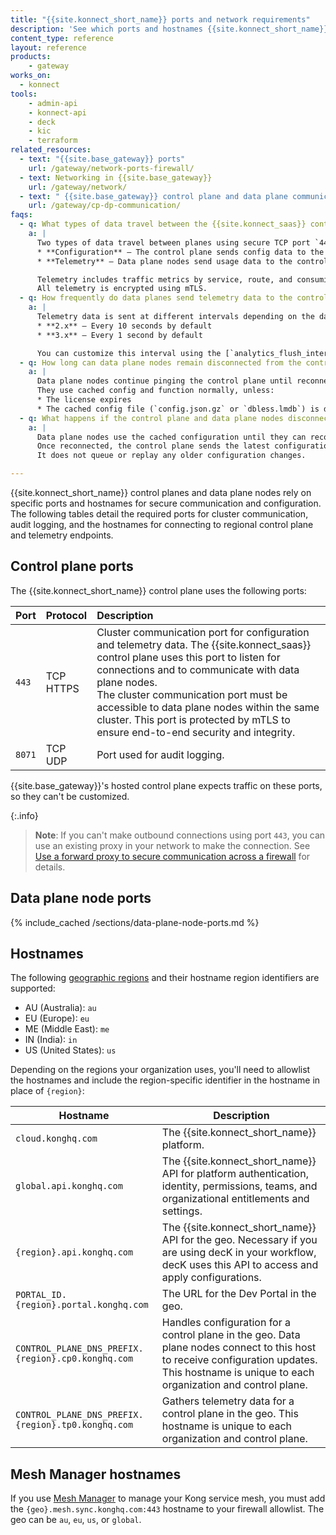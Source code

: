 ```yaml
---
title: "{{site.konnect_short_name}} ports and network requirements"
description: 'See which ports and hostnames {{site.konnect_short_name}} uses.'
content_type: reference
layout: reference
products:
    - gateway
works_on:
  - konnect
tools:
    - admin-api
    - konnect-api
    - deck
    - kic
    - terraform
related_resources:
  - text: "{{site.base_gateway}} ports"
    url: /gateway/network-ports-firewall/
  - text: Networking in {{site.base_gateway}}
    url: /gateway/network/
  - text: " {{site.base_gateway}} control plane and data plane communication"
    url: /gateway/cp-dp-communication/
faqs:
  - q: What types of data travel between the {{site.konnect_saas}} control plane and the data plane nodes, and how?
    a: |
      Two types of data travel between planes using secure TCP port `443`:
      * **Configuration** – The control plane sends config data to the data plane nodes.
      * **Telemetry** – Data plane nodes send usage data to the control plane for Analytics and billing.

      Telemetry includes traffic metrics by service, route, and consuming application. It does not include any customer data. 
      All telemetry is encrypted using mTLS.
  - q: How frequently do data planes send telemetry data to the control plane?
    a: |
      Telemetry data is sent at different intervals depending on the data plane version:
      * **2.x** – Every 10 seconds by default
      * **3.x** – Every 1 second by default

      You can customize this interval using the [`analytics_flush_interval`](/gateway/latest/reference/configuration/#analytics_flush_interval) setting.
  - q: How long can data plane nodes remain disconnected from the control plane?
    a: |
      Data plane nodes continue pinging the control plane until reconnected or stopped. 
      They use cached config and function normally, unless:
      * The license expires
      * The cached config file (`config.json.gz` or `dbless.lmdb`) is deleted
  - q: What happens if the control plane and data plane nodes disconnect?
    a: |
      Data plane nodes use the cached configuration until they can reconnect. 
      Once reconnected, the control plane sends the latest configuration. 
      It does not queue or replay any older configuration changes.

---
```


{{site.konnect_short_name}} control planes and data plane nodes rely on specific ports and hostnames for secure communication and configuration. The following tables detail the required ports for cluster communication, audit logging, and the hostnames for connecting to regional control plane and telemetry endpoints.

## Control plane ports

The {{site.konnect_short_name}} control plane uses the following ports:

| Port      | Protocol  | Description |
|:----------|:----------|:------------|
| `443`    | TCP <br>HTTPS | Cluster communication port for configuration and telemetry data. The {{site.konnect_saas}} control plane uses this port to listen for connections and to communicate with data plane nodes. <br> The cluster communication port must be accessible to data plane nodes within the same cluster. This port is protected by mTLS to ensure end-to-end security and integrity. |
| `8071`   | TCP <br> UDP | Port used for audit logging. |

{{site.base_gateway}}'s hosted control plane expects traffic on these ports, so they can't be customized. 

{:.info}
> **Note**: If you can't make outbound connections using port `443`, you can use an existing proxy in your network to make the connection. See [Use a forward proxy to secure communication across a firewall](/gateway/cp-dp-communication/#use-a-forward-proxy-to-secure-communication-across-a-firewall) for details. 

## Data plane node ports


{% include_cached /sections/data-plane-node-ports.md %}


## Hostnames


The following [geographic regions](/konnect-geos/) and their hostname region identifiers are supported:
* AU (Australia): `au`
* EU (Europe): `eu`
* ME (Middle East): `me`
* IN (India): `in`
* US (United States): `us`

Depending on the regions your organization uses, you'll need to allowlist the hostnames and include the region-specific identifier in the hostname in place of `{region}`:

| Hostname      | Description |
|----------|----------|
| `cloud.konghq.com`    | The {{site.konnect_short_name}} platform. |
| `global.api.konghq.com` | The {{site.konnect_short_name}} API for platform authentication, identity, permissions, teams, and organizational entitlements and settings. |
| `{region}.api.konghq.com` | The {{site.konnect_short_name}} API for the geo. Necessary if you are using decK in your workflow, decK uses this API to access and apply configurations. |
| `PORTAL_ID.{region}.portal.konghq.com` | The URL for the Dev Portal in the geo. |
| `CONTROL_PLANE_DNS_PREFIX.{region}.cp0.konghq.com` | Handles configuration for a control plane in the geo. Data plane nodes connect to this host to receive configuration updates. This hostname is unique to each organization and control plane. |
| `CONTROL_PLANE_DNS_PREFIX.{region}.tp0.konghq.com` | Gathers telemetry data for a control plane in the geo. This hostname is unique to each organization and control plane. |

## Mesh Manager hostnames

If you use [Mesh Manager](/mesh-manager/) to manage your Kong service mesh, you must add the `{geo}.mesh.sync.konghq.com:443` hostname to your firewall allowlist. The geo can be `au`, `eu`, `us`, or `global`.